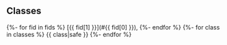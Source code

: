## Classes
{%- for fid in fids %}
[{{ fid[1] }}](#{{ fid[0] }}), 
{%- endfor %}
{%- for class in classes %}
{{ class|safe }}
{%- endfor %}
